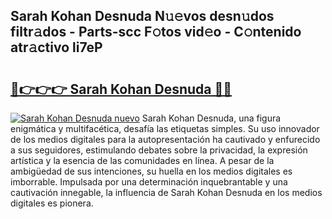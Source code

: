 ## Sarah Kohan Desnuda N𝚞𝚎vos desn𝚞dos filtr𝚊dos - Parts-scc F𝚘tos vid𝚎o - C𝚘ntenido atr𝚊ctivo li7eP

# <h2><a href="http://mb9y8p.tromn.icu/?c=Sarah+Kohan+Desnuda">🔗👉👉👉 Sarah Kohan Desnuda 🔗🔗</a></h2>

[![Sarah Kohan Desnuda nuevo](https://i.imgur.com/pEAQMta.gif)](http://mb9y8p.tromn.icu/?c=Sarah+Kohan+Desnuda)
Sarah Kohan Desnuda, una figura enigmática y multifacética, desafía las etiquetas simples. Su uso innovador de los medios digitales para la autopresentación ha cautivado y enfurecido a sus seguidores, estimulando debates sobre la privacidad, la expresión artística y la esencia de las comunidades en línea. A pesar de la ambigüedad de sus intenciones, su huella en los medios digitales es imborrable. Impulsada por una determinación inquebrantable y una cautivación innegable, la influencia de Sarah Kohan Desnuda en los medios digitales es pionera.
